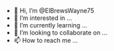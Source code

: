 - 👋 Hi, I’m @ElBrewsWayne75
- 👀 I’m interested in ...
- 🌱 I’m currently learning ...
- 💞️ I’m looking to collaborate on ...
- 📫 How to reach me ...

<!---
ElBrewsWayne75/ElBrewsWayne75 is a ✨ special ✨ repository because its `README.md` (this file) appears on your GitHub profile.
You can click the Preview link to take a look at your changes.
--->
